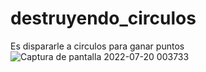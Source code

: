 # destruyendo_circulos
Es dispararle a circulos para ganar puntos
![Captura de pantalla 2022-07-20 003733](https://user-images.githubusercontent.com/44445339/179904890-d6f565ee-8596-44e1-aa8a-1902b12a98a1.png)
